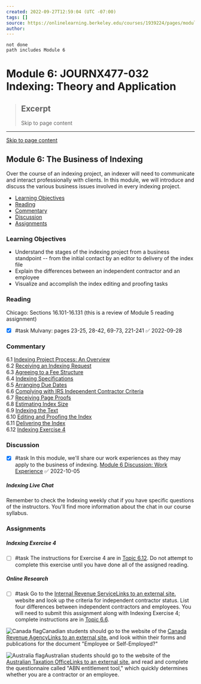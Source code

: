 ```yaml
---
created: 2022-09-27T12:59:04 (UTC -07:00)
tags: []
source: https://onlinelearning.berkeley.edu/courses/1939224/pages/module-6?module_item_id=89811909
author: 
---
```


```tasks
not done
path includes Module 6
```

# Module 6: JOURNX477-032 Indexing: Theory and Application

> ## Excerpt
> Skip to page content

---
[Skip to page content](https://onlinelearning.berkeley.edu/courses/1939224/pages/module-6?module_item_id=89811909#pagecontent)

## Module 6: The Business of Indexing

Over the course of an indexing project, an indexer will need to communicate and interact professionally with clients. In this module, we will introduce and discuss the various business issues involved in every indexing project.

-   [Learning Objectives](https://onlinelearning.berkeley.edu/courses/1939224/pages/module-6?module_item_id=89811909#S1)
-   [Reading](https://onlinelearning.berkeley.edu/courses/1939224/pages/module-6?module_item_id=89811909#S2)
-   [Commentary](https://onlinelearning.berkeley.edu/courses/1939224/pages/module-6?module_item_id=89811909#S3)
-   [Discussion](https://onlinelearning.berkeley.edu/courses/1939224/pages/module-6?module_item_id=89811909#S4)
-   [Assignments](https://onlinelearning.berkeley.edu/courses/1939224/pages/module-6?module_item_id=89811909#S5)

### Learning Objectives

-   Understand the stages of the indexing project from a business standpoint -- from the initial contact by an editor to delivery of the index file
-   Explain the differences between an independent contractor and an employee
-   Visualize and accomplish the index editing and proofing tasks

### Reading

Chicago: Sections 16.101-16.131 (this is a review of Module 5 reading assignment)

- [x] #task Mulvany: pages 23-25, 28-42, 69-73, 221-241 ✅ 2022-09-28

### Commentary

6.1 [Indexing Project Process: An Overview](https://onlinelearning.berkeley.edu/courses/1939224/pages/6-dot-1-indexing-project-process-an-overview "6.1 Indexing Project Process: An Overview")  
6.2 [Receiving an Indexing Request](https://onlinelearning.berkeley.edu/courses/1939224/pages/6-dot-2-receiving-the-indexing-request "6.2 Receiving The Indexing Request")  
6.3 [Agreeing to a Fee Structure](https://onlinelearning.berkeley.edu/courses/1939224/pages/6-dot-3-agreeing-to-a-fee-structure "6.3 Agreeing To A Fee Structure")  
6.4 [Indexing Specifications](https://onlinelearning.berkeley.edu/courses/1939224/pages/6-dot-4-indexing-specifications "6.4 Indexing Specifications")  
6.5 [Arranging Due Dates](https://onlinelearning.berkeley.edu/courses/1939224/pages/6-dot-5-arranging-due-dates "6.5 Arranging Due Dates")  
6.6 [Complying with IRS Independent Contractor Criteria](https://onlinelearning.berkeley.edu/courses/1939224/pages/6-dot-6-complying-with-irs-independent-contractor-criteria "6.6 Complying With Irs Independent Contractor Criteria")  
6.7 [Receiving Page Proofs](https://onlinelearning.berkeley.edu/courses/1939224/pages/6-dot-7-receiving-page-proofs "6.7 Receiving Page Proofs")  
6.8 [Estimating Index Size](https://onlinelearning.berkeley.edu/courses/1939224/pages/6-dot-8-estimating-index-size "6.8 Estimating Index Size")  
6.9 [Indexing the Text](https://onlinelearning.berkeley.edu/courses/1939224/pages/6-dot-9-indexing-the-text "6.9 Indexing The Text")  
6.10 [Editing and Proofing the Index](https://onlinelearning.berkeley.edu/courses/1939224/pages/6-dot-10-editing-and-proofing-the-index "6.10 Editing And Proofing The Index")  
6.11 [Delivering the Index](https://onlinelearning.berkeley.edu/courses/1939224/pages/6-dot-11-delivering-the-index "6.11 Delivering The Index")  
6.12 [Indexing Exercise 4](https://onlinelearning.berkeley.edu/courses/1939224/pages/6-dot-12-indexing-exercise-4 "6.12 Indexing Exercise 4")

### Discussion

 - [x] #task In this module, we'll share our work experiences as they may apply to the business of indexing. [Module 6 Discussion: Work Experience](https://onlinelearning.berkeley.edu/courses/1939224/discussion_topics/10736078 "Module 6 Discussion: Work Experience") ✅ 2022-10-05

##### **Indexing Live Chat**

Remember to check the Indexing weekly chat if you have specific questions of the instructors. You'll find more information about the chat in our course syllabus.

### Assignments

##### **Indexing Exercise 4**

- [ ] #task The instructions for Exercise 4 are in [Topic 6.12](https://onlinelearning.berkeley.edu/courses/1939224/pages/6-dot-12-indexing-exercise-4 "6.12 Indexing Exercise 4"). Do not attempt to complete this exercise until you have done all of the assigned reading.

##### **Online Research**

- [ ] #task Go to the [Internal Revenue ServiceLinks to an external site.](http://www.irs.gov/) website and look up the criteria for independent contractor status. List four differences between independent contractors and employees. You will need to submit this assignment along with Indexing Exercise 4; complete instructions are in [Topic 6.6](https://onlinelearning.berkeley.edu/courses/1939224/pages/6-dot-6-complying-with-irs-independent-contractor-criteria "6.6 Complying With Irs Independent Contractor Criteria").

![Canada flag](https://onlinelearning.berkeley.edu/courses/1939224/files/233565969/preview)Canadian students should go to the website of the [Canada Revenue AgencyLinks to an external site.](http://www.cra.gc.ca/) and look within their forms and publications for the document "Employee or Self-Employed?"

![Australia flag](https://onlinelearning.berkeley.edu/courses/1939224/files/233565761/preview)Australian students should go to the website of the [Australian Taxation OfficeLinks to an external site.](http://www.ato.gov.au/) and read and complete the questionnaire called "ABN entitlement tool," which quickly determines whether you are a contractor or an employee.
